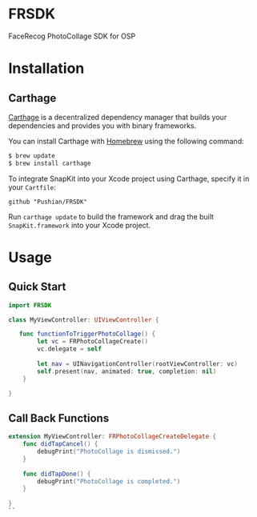 # FRSDK
FaceRecog PhotoCollage SDK for OSP

# Installation
## Carthage
[Carthage](https://github.com/Carthage/Carthage) is a decentralized dependency manager that builds your dependencies and provides you with binary frameworks.

You can install Carthage with [Homebrew](http://brew.sh/) using the following command:

```bash
$ brew update
$ brew install carthage
```

To integrate SnapKit into your Xcode project using Carthage, specify it in your `Cartfile`:

```ogdl
github "Pushian/FRSDK"
```

Run `carthage update` to build the framework and drag the built `SnapKit.framework` into your Xcode project.


# Usage

## Quick Start

```swift
import FRSDK

class MyViewController: UIViewController {

   func functionToTriggerPhotoCollage() {
        let vc = FRPhotoCollageCreate()
        vc.delegate = self 
        
        let nav = UINavigationController(rootViewController: vc)
        self.present(nav, animated: true, completion: nil)
    }

}
```
## Call Back Functions

```swift
extension MyViewController: FRPhotoCollageCreateDelegate {
    func didTapCancel() {
        debugPrint("PhotoCollage is dismissed.")
    }
    
    func didTapDone() {
        debugPrint("PhotoCollage is completed.")
    }
    
}
``

